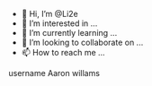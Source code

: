- 👋 Hi, I’m @Li2e
- 👀 I’m interested in ...
- 🌱 I’m currently learning ...
- 💞️ I’m looking to collaborate on ...
- 📫 How to reach me ...

<!---
Li2e/Li2e is a ✨ special ✨ repository because its `README.md` (this file) appears on your GitHub profile.
You can click the Preview link to take a look at your changes.
--->username Aaron willams
